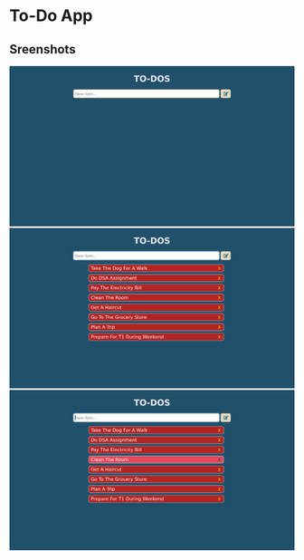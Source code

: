 # To-Do App

## Sreenshots

![Screenshot1](./img/ss1.png)
![Screenshot2](./img/ss2.png)
![Screenshot3](./img/ss3.png)
